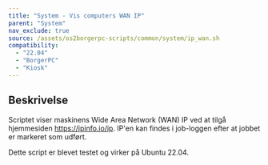 ```yaml
---
title: "System - Vis computers WAN IP"
parent: "System"
nav_exclude: true
source: /assets/os2borgerpc-scripts/common/system/ip_wan.sh
compatibility: 
  - "22.04"
  - "BorgerPC"
  - "Kiosk"
---
```


## Beskrivelse
Scriptet viser maskinens Wide Area Network (WAN) IP ved at tilgå hjemmesiden https://ipinfo.io/ip. IP'en kan findes i job-loggen efter at jobbet er markeret som udført.

Dette script er blevet testet og virker på Ubuntu 22.04.